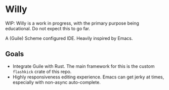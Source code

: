 # Willy

WIP: Willy is a work in progress, with the primary purpose being
educational. Do not expect this to go far.

A (Guile) Scheme configured IDE. Heavily inspired by Emacs.

## Goals

- Integrate Guile with Rust. The main framework for this is the custom
  `flashkick` crate of this repo.
- Highly responsiveness editing experience. Emacs can get jerky at
  times, especially with non-async auto-complete.
